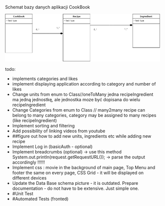 Schemat bazy danych aplikacji CookBook


![Database Schema](./cookbook.png?raw=true "Title")

todo:
- implements categories and likes
- implement displaying application according to category and number of likes
- Change units from enum to Class//oneToMany jedna recipeIngredient ma jedną jednostkę, ale jednostka moze być dopisana do wielu recipeIngredient
- Change Categories from enum to Class // many2many recipe can belong to many categories, category may be assigned to many recipes (like recipeIngredient) 
- Implement sorting and filtering
- Add possibility of linking videos from youtube
- ##figure out how to add new units, ingredients etc while adding new recipe
- Implement Log in (basicAuth - optional)
- Implement breadcrumbs (optional) -> use this method System.out.println(request.getRequestURL()); -> parse the output accordingly !!!!!!
- Implement css : movie in the background of main page, Top Menu and footer the same on every page, CSS Grid - it will be displayed on different devices 
- Update the Data Base schema picture - it is outdated. Prepare documentation - do not have to be extensive. Just simple one.
- #Unit Test
- #Automated Tests (fronted)